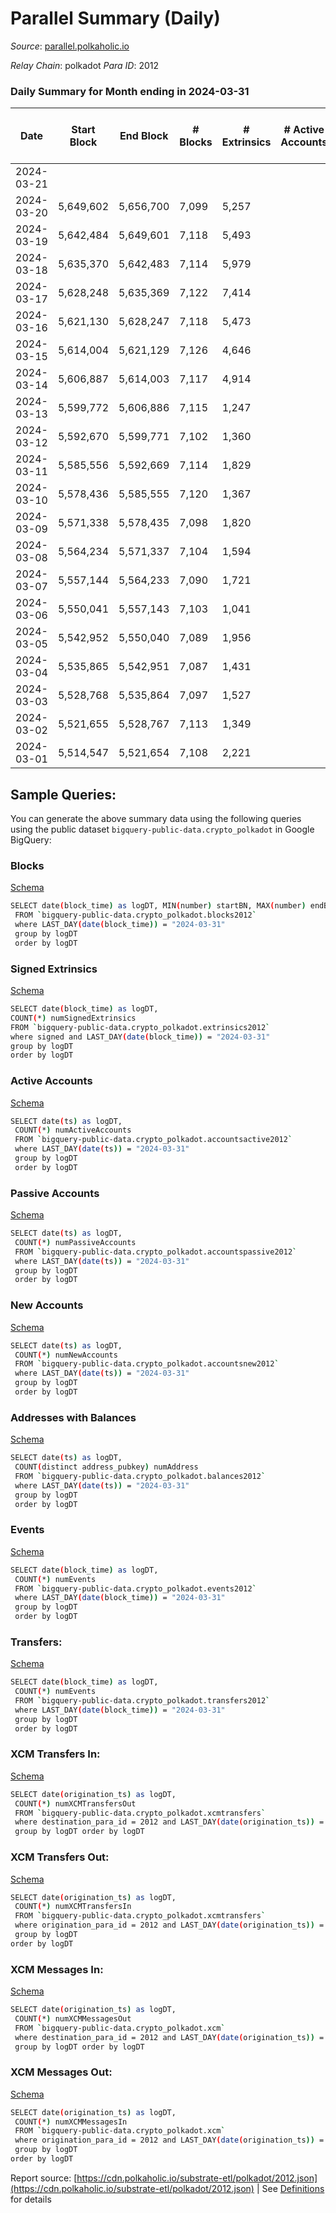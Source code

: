 # Parallel Summary (Daily)

_Source_: [parallel.polkaholic.io](https://parallel.polkaholic.io)

*Relay Chain*: polkadot
*Para ID*: 2012



### Daily Summary for Month ending in 2024-03-31


| Date    | Start Block | End Block | # Blocks | # Extrinsics | # Active Accounts | # Passive Accounts | # New Accounts | # Addresses | # Events  | # Transfers ($USD) | # XCM Transfers In ($USD) | # XCM Transfers Out ($USD) | # XCM In | # XCM Out | Issues |
|---------|-------------|-----------|----------|--------------|-------------------|--------------------|----------------|-------------|-----------|--------------------|---------------------------|----------------------------|----------|-----------|--------|
| 2024-03-21 |  |  |  |  |  |  |  |  |  |   |   |   |  |  |  |
| 2024-03-20 | 5,649,602 | 5,656,700 | 7,099 | 5,257 |  |  |  | 51,016 | 47,723 | 2,237  |   |   |  |  |  |
| 2024-03-19 | 5,642,484 | 5,649,601 | 7,118 | 5,493 |  |  |  | 51,011 | 48,841 | 2,274  |   |   |  |  |  |
| 2024-03-18 | 5,635,370 | 5,642,483 | 7,114 | 5,979 |  |  |  | 51,000 | 53,834 | 2,854  |   |   |  |  |  |
| 2024-03-17 | 5,628,248 | 5,635,369 | 7,122 | 7,414 |  |  |  | 50,992 | 63,881 | 4,111  |   |   |  |  |  |
| 2024-03-16 | 5,621,130 | 5,628,247 | 7,118 | 5,473 |  |  |  | 50,981 | 49,767 | 2,696  |   |   |  |  |  |
| 2024-03-15 | 5,614,004 | 5,621,129 | 7,126 | 4,646 |  |  |  | 50,972 | 40,770 | 862  |   |   |  |  |  |
| 2024-03-14 | 5,606,887 | 5,614,003 | 7,117 | 4,914 |  |  |  | 50,965 | 46,859 | 1,955  |   |   |  |  |  |
| 2024-03-13 | 5,599,772 | 5,606,886 | 7,115 | 1,247 |  |  |  | 50,945 | 27,092 | 1,723  |   |   |  |  |  |
| 2024-03-12 | 5,592,670 | 5,599,771 | 7,102 | 1,360 |  |  |  | 50,932 | 28,501 | 1,974  |   |   |  |  |  |
| 2024-03-11 | 5,585,556 | 5,592,669 | 7,114 | 1,829 |  |  |  | 50,910 | 32,836 | 2,788  |   |   |  |  |  |
| 2024-03-10 | 5,578,436 | 5,585,555 | 7,120 | 1,367 |  |  |  | 50,898 | 27,870 | 1,861  |   |   |  |  |  |
| 2024-03-09 | 5,571,338 | 5,578,435 | 7,098 | 1,820 |  |  |  | 50,883 | 32,564 | 2,562  |   |   |  |  |  |
| 2024-03-08 | 5,564,234 | 5,571,337 | 7,104 | 1,594 |  |  |  | 50,868 | 30,507 | 2,737  |   |   |  |  |  |
| 2024-03-07 | 5,557,144 | 5,564,233 | 7,090 | 1,721 |  |  |  | 50,847 | 31,128 | 2,251  |   |   |  |  |  |
| 2024-03-06 | 5,550,041 | 5,557,143 | 7,103 | 1,041 |  |  |  | 50,833 | 24,369 | 1,291  |   |   |  |  |  |
| 2024-03-05 | 5,542,952 | 5,550,040 | 7,089 | 1,956 |  |  |  | 50,821 | 33,847 | 2,870  |   |   |  |  |  |
| 2024-03-04 | 5,535,865 | 5,542,951 | 7,087 | 1,431 |  |  |  | 50,806 | 28,146 | 1,534  |   |   |  |  |  |
| 2024-03-03 | 5,528,768 | 5,535,864 | 7,097 | 1,527 |  |  |  | 50,790 | 29,453 | 2,120  |   |   |  |  |  |
| 2024-03-02 | 5,521,655 | 5,528,767 | 7,113 | 1,349 |  |  |  | 50,767 | 27,670 | 1,684  |   |   |  |  |  |
| 2024-03-01 | 5,514,547 | 5,521,654 | 7,108 | 2,221 |  |  |  | 50,744 | 31,794 | 1,576  |   |   |  |  |  |

## Sample Queries:
You can generate the above summary data using the following queries using the public dataset `bigquery-public-data.crypto_polkadot` in Google BigQuery:


### Blocks 

[Schema](https://github.com/colorfulnotion/substrate-etl/blob/main/schema/blocks.json)

```bash
SELECT date(block_time) as logDT, MIN(number) startBN, MAX(number) endBN, COUNT(*) numBlocks 
 FROM `bigquery-public-data.crypto_polkadot.blocks2012`  
 where LAST_DAY(date(block_time)) = "2024-03-31" 
 group by logDT 
 order by logDT
```

### Signed Extrinsics 

[Schema](https://github.com/colorfulnotion/substrate-etl/blob/main/schema/extrinsics.json)

```bash
SELECT date(block_time) as logDT, 
COUNT(*) numSignedExtrinsics 
FROM `bigquery-public-data.crypto_polkadot.extrinsics2012`  
where signed and LAST_DAY(date(block_time)) = "2024-03-31" 
group by logDT 
order by logDT
```

### Active Accounts 

[Schema](https://github.com/colorfulnotion/substrate-etl/blob/main/schema/accountsactive.json)

```bash
SELECT date(ts) as logDT, 
 COUNT(*) numActiveAccounts 
 FROM `bigquery-public-data.crypto_polkadot.accountsactive2012` 
 where LAST_DAY(date(ts)) = "2024-03-31" 
 group by logDT 
 order by logDT
```

### Passive Accounts 

[Schema](https://github.com/colorfulnotion/substrate-etl/blob/main/schema/accountspassive.json)

```bash
SELECT date(ts) as logDT, 
 COUNT(*) numPassiveAccounts 
 FROM `bigquery-public-data.crypto_polkadot.accountspassive2012` 
 where LAST_DAY(date(ts)) = "2024-03-31" 
 group by logDT 
 order by logDT
```

### New Accounts 

[Schema](https://github.com/colorfulnotion/substrate-etl/blob/main/schema/accountsnew.json)

```bash
SELECT date(ts) as logDT, 
 COUNT(*) numNewAccounts 
 FROM `bigquery-public-data.crypto_polkadot.accountsnew2012` 
 where LAST_DAY(date(ts)) = "2024-03-31" 
 group by logDT
 order by logDT
```

### Addresses with Balances 

[Schema](https://github.com/colorfulnotion/substrate-etl/blob/main/schema/balances.json)

```bash
SELECT date(ts) as logDT,
 COUNT(distinct address_pubkey) numAddress 
 FROM `bigquery-public-data.crypto_polkadot.balances2012` 
 where LAST_DAY(date(ts)) = "2024-03-31" 
 group by logDT 
 order by logDT
```

### Events 

[Schema](https://github.com/colorfulnotion/substrate-etl/blob/main/schema/events.json)

```bash
SELECT date(block_time) as logDT, 
 COUNT(*) numEvents 
 FROM `bigquery-public-data.crypto_polkadot.events2012` 
 where LAST_DAY(date(block_time)) = "2024-03-31" 
 group by logDT 
 order by logDT
```

### Transfers:

[Schema](https://github.com/colorfulnotion/substrate-etl/blob/main/schema/transfers.json)

```bash
SELECT date(block_time) as logDT, 
 COUNT(*) numEvents 
 FROM `bigquery-public-data.crypto_polkadot.transfers2012` 
 where LAST_DAY(date(block_time)) = "2024-03-31" 
 group by logDT 
 order by logDT
```

### XCM Transfers In: 

[Schema](https://github.com/colorfulnotion/substrate-etl/blob/main/schema/xcmtransfers.json)

```bash
SELECT date(origination_ts) as logDT, 
 COUNT(*) numXCMTransfersOut 
 FROM `bigquery-public-data.crypto_polkadot.xcmtransfers` 
 where destination_para_id = 2012 and LAST_DAY(date(origination_ts)) = "2024-03-31" 
 group by logDT order by logDT
```

### XCM Transfers Out: 

[Schema](https://github.com/colorfulnotion/substrate-etl/blob/main/schema/xcmtransfers.json)

```bash
SELECT date(origination_ts) as logDT, 
 COUNT(*) numXCMTransfersIn 
 FROM `bigquery-public-data.crypto_polkadot.xcmtransfers` 
 where origination_para_id = 2012 and LAST_DAY(date(origination_ts)) = "2024-03-31" 
 group by logDT 
order by logDT
```

### XCM Messages In: 

[Schema](https://github.com/colorfulnotion/substrate-etl/blob/main/schema/xcm.json)

```bash
SELECT date(origination_ts) as logDT, 
 COUNT(*) numXCMMessagesOut 
 FROM `bigquery-public-data.crypto_polkadot.xcm` 
 where destination_para_id = 2012 and LAST_DAY(date(origination_ts)) = "2024-03-31" 
 group by logDT order by logDT
```

### XCM Messages Out: 

[Schema](https://github.com/colorfulnotion/substrate-etl/blob/main/schema/xcm.json)

```bash
SELECT date(origination_ts) as logDT, 
 COUNT(*) numXCMMessagesIn 
 FROM `bigquery-public-data.crypto_polkadot.xcm` 
 where origination_para_id = 2012 and LAST_DAY(date(origination_ts)) = "2024-03-31" 
 group by logDT 
order by logDT
```


Report source: [https://cdn.polkaholic.io/substrate-etl/polkadot/2012.json](https://cdn.polkaholic.io/substrate-etl/polkadot/2012.json) | See [Definitions](/DEFINITIONS.md) for details
